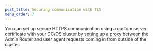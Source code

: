 ```yaml
---
post_title: Securing communication with TLS
menu_order: 7
---
```


You can set up secure HTTPS communication using a custom server certificate with your DC/OS cluster by [setting up a proxy](/docs/1.9/administration/tls-ssl/haproxy-adminrouter/) between the Admin Router and user agent requests coming in from outside of the cluster. 


